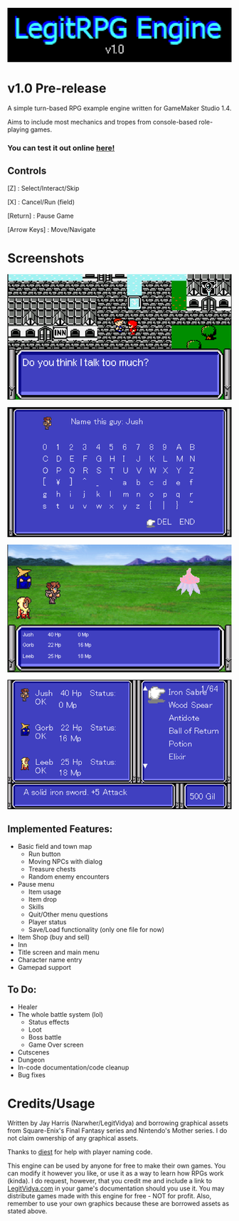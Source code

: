 
 ![logo](https://github.com/Narwher/LegitRPG-Engine/blob/master/rpg-banner.png?raw=true)
 # v1.0 Pre-release
A simple turn-based RPG example engine written for GameMaker Studio 1.4. 
  
Aims to include most mechanics and tropes from console-based role-playing games.  
  
### You can test it out online [here!](http://legitvidya.com/games/LRPGE-html5/index.html)
## Controls
[Z] : Select/Interact/Skip 
  
[X] : Cancel/Run (field)
  
[Return] : Pause Game
  
[Arrow Keys] : Move/Navigate  

# Screenshots
![town](https://github.com/Narwher/LegitRPG-Engine/blob/master/rpg-town.png?raw=true)
  
![name](https://github.com/Narwher/LegitRPG-Engine/blob/master/rpg-name.png?raw=true)
  
![battle](https://github.com/Narwher/LegitRPG-Engine/blob/master/rpg-battle.png?raw=true)
  
![item](https://github.com/Narwher/LegitRPG-Engine/blob/master/rpg-item.png?raw=true)

## Implemented Features:
* Basic field and town map
  * Run button
  * Moving NPCs with dialog
  * Treasure chests
  * Random enemy encounters
* Pause menu
  * Item usage
  * Item drop
  * Skills
  * Quit/Other menu questions
  * Player status
  * Save/Load functionality (only one file for now)
* Item Shop (buy and sell)
* Inn
* Title screen and main menu
* Character name entry
* Gamepad support

## To Do:
* Healer
* The whole battle system (lol)
  * Status effects
  * Loot
  * Boss battle
  * Game Over screen
* Cutscenes
* Dungeon
* In-code documentation/code cleanup
* Bug fixes

# Credits/Usage
Written by Jay Harris (Narwher/LegitVidya) and borrowing graphical assets from Square-Enix's Final Fantasy series and Nintendo's Mother series. I do not claim ownership of any graphical assets.  
  
Thanks to [diest](https://michaelvandiest.tumblr.com/) for help with player naming code.
  
This engine can be used by anyone for free to make their own games. You can modify it however you like, or use it as a way to learn how RPGs work (kinda). I do request, however, that you credit me and include a link to [LegitVidya.com](http://www.legitvidya.com) in your game's documentation should you use it. You may distribute games made with this engine for free - NOT for profit. Also, remember to use your own graphics because these are borrowed assets as stated above.



